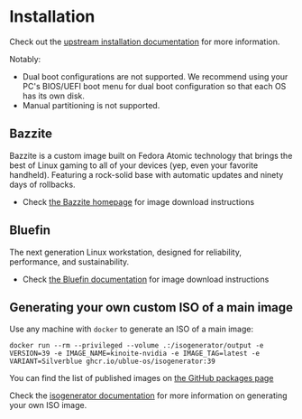 # Installation

Check out the [upstream installation documentation](https://docs.fedoraproject.org/en-US/fedora-silverblue/installation/) for more information.

Notably:

- Dual boot configurations are not supported. We recommend using your PC's BIOS/UEFI boot menu for dual boot configuration so that each OS has its own disk.
- Manual partitioning is not supported.

## Bazzite

Bazzite is a custom image built on Fedora Atomic technology that brings the best of Linux gaming to all of your devices (yep, even your favorite handheld). Featuring a rock-solid base with automatic updates and ninety days of rollbacks.

- Check [the Bazzite homepage](https://bazzite.gg) for image download instructions

## Bluefin

The next generation Linux workstation, designed for reliability, performance, and sustainability.

- Check [the Bluefin documentation](https://universal-blue.discourse.group/docs?topic=41) for image download instructions

## Generating your own custom ISO of a main image

Use any machine with `docker` to generate an ISO of a main image:

    docker run --rm --privileged --volume .:/isogenerator/output -e VERSION=39 -e IMAGE_NAME=kinoite-nvidia -e IMAGE_TAG=latest -e VARIANT=Silverblue ghcr.io/ublue-os/isogenerator:39

You can find the list of published images on [the GitHub packages page](https://github.com/orgs/ublue-os/packages)

Check the [isogenerator documentation](https://github.com/ublue-os/isogenerator) for more information on generating your own ISO image.

 

